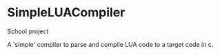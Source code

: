 # SimpleLUACompiler
School project

A 'simple' compiler to parse and compile LUA code to a target code in c.
